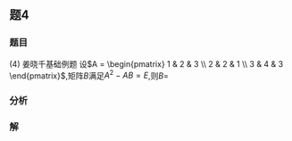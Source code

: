 ## 题4
### 题目
(4) 姜晓千基础例题
设$A = \begin{pmatrix} 1 & 2 & 3 \\ 2 & 2 & 1 \\ 3 & 4 & 3 \end{pmatrix}$,矩阵$B$满足$A^2 - AB = E$,则$B =$
### 分析

### 解
